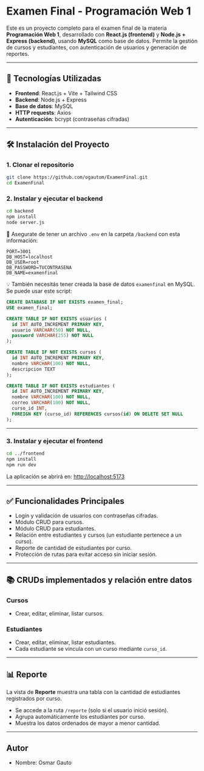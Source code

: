 # Examen Final - Programación Web 1

Este es un proyecto completo para el examen final de la materia **Programación Web 1**, desarrollado con **React.js (frontend)** y **Node.js + Express (backend)**, usando **MySQL** como base de datos. Permite la gestión de cursos y estudiantes, con autenticación de usuarios y generación de reportes.

---

## 🚀 Tecnologías Utilizadas

- **Frontend**: React.js + Vite + Tailwind CSS
- **Backend**: Node.js + Express
- **Base de datos**: MySQL
- **HTTP requests**: Axios
- **Autenticación**: bcrypt (contraseñas cifradas)

---

## 🛠️ Instalación del Proyecto

### 1. Clonar el repositorio

```bash
git clone https://github.com/ogautom/ExamenFinal.git
cd ExamenFinal
```

### 2. Instalar y ejecutar el backend

```bash
cd backend
npm install
node server.js
```

🔐 Asegurate de tener un archivo `.env` en la carpeta `/backend` con esta información:

```env
PORT=3001
DB_HOST=localhost
DB_USER=root
DB_PASSWORD=TUCONTRASENA
DB_NAME=examenfinal
```

💡 También necesitás tener creada la base de datos `examenfinal` en MySQL. Se puede usar este script:

```sql
CREATE DATABASE IF NOT EXISTS examen_final;
USE examen_final;

CREATE TABLE IF NOT EXISTS usuarios (
  id INT AUTO_INCREMENT PRIMARY KEY,
  usuario VARCHAR(50) NOT NULL,
  password VARCHAR(255) NOT NULL
);

CREATE TABLE IF NOT EXISTS cursos (
  id INT AUTO_INCREMENT PRIMARY KEY,
  nombre VARCHAR(100) NOT NULL,
  descripcion TEXT
);

CREATE TABLE IF NOT EXISTS estudiantes (
  id INT AUTO_INCREMENT PRIMARY KEY,
  nombre VARCHAR(100) NOT NULL,
  correo VARCHAR(100) NOT NULL,
  curso_id INT,
  FOREIGN KEY (curso_id) REFERENCES cursos(id) ON DELETE SET NULL
);
```

---

### 3. Instalar y ejecutar el frontend

```bash
cd ../frontend
npm install
npm run dev
```

La aplicación se abrirá en: [http://localhost:5173](http://localhost:5173)

---

## ✅ Funcionalidades Principales

- Login y validación de usuarios con contraseñas cifradas.
- Módulo CRUD para cursos.
- Módulo CRUD para estudiantes.
- Relación entre estudiantes y cursos (un estudiante pertenece a un curso).
- Reporte de cantidad de estudiantes por curso.
- Protección de rutas para evitar acceso sin iniciar sesión.

---

## 📚 CRUDs implementados y relación entre datos

### Cursos
- Crear, editar, eliminar, listar cursos.

### Estudiantes
- Crear, editar, eliminar, listar estudiantes.
- Cada estudiante se vincula con un curso mediante `curso_id`.

---

## 📊 Reporte

La vista de **Reporte** muestra una tabla con la cantidad de estudiantes registrados por curso.

- Se accede a la ruta `/reporte` (solo si el usuario inició sesión).
- Agrupa automáticamente los estudiantes por curso.
- Muestra los datos ordenados de mayor a menor cantidad.

---

## Autor
- Nombre: Osmar Gauto
